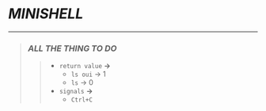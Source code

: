 # ***MINISHELL***

---

> ### ***ALL THE THING TO DO***
>
>> - `return value` **->**
>>   - `ls oui` -> 1
>>   - `ls` -> 0
>> - `signals` **->**
>>   - `Ctrl+C`